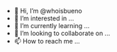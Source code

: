 - 👋 Hi, I’m @whoisbueno
- 👀 I’m interested in ...
- 🌱 I’m currently learning ...
- 💞️ I’m looking to collaborate on ...
- 📫 How to reach me ...

<!---
whoisbueno/whoisbueno is a ✨ special ✨ repository because its `README.md` (this file) appears on your GitHub profile.
You can click the Preview link to take a look at your changes.
--->
